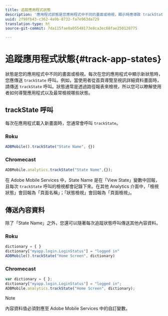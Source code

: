 ```yaml
---
title: 追蹤應用程式狀態
description: '應用程式狀態是您應用程式中不同的畫面或檢視，顯示時應導致 trackState 呼叫。 '
uuid: 2f98fb43-c362-4a9b-8732-fa7e963da729
translation-type: ht
source-git-commit: 7da115fae0a05548173e8ca3ec68fae250128775

---
```



# 追蹤應用程式狀態{#track-app-states}

狀態是您的應用程式中不同的畫面或檢視。每次在您的應用程式中顯示新狀態時，您應傳送 `trackState` 呼叫。例如，當使用者從首頁導覽至視訊詳細資料畫面時，請傳送 `trackState` 呼叫。狀態通常是透過路徑報表來檢視，所以您可以瞭解使用者如何導覽應用程式以及最常檢視哪些狀態。

## trackState 呼叫

每次在應用程式載入新畫面時，您通常會呼叫 `trackState`。

### Roku

```js
ADBMobile().trackState("State Name", {})
```

### Chromecast

```js
ADBMobile.analytics.trackState("State Name",{});
```

在 Adobe Mobile Services 中，State Name 是在「View State」變數中回報，且每次 `trackState` 呼叫的檢視都會記錄下來。在其他 Analytics 介面中，「檢視狀態」會回報為「頁面名稱」；「狀態檢視」會回報為「頁面檢視」。

## 傳送內容資料

除了「State Name」之外，您還可以隨著每次追蹤狀態呼叫傳送其他內容資料。

### Roku

```js
dictionary = { } 
dictionary["myapp.login.LoginStatus"] = "logged in"  
ADBMobile().trackState("Home Screen", dictionary)
```

### Chromecast

```js
var dictionary = { }; 
dictionary["myapp.login.LoginStatus"] = "logged in"; 
ADBMobile.analytics.trackState("Home Screen", dictionary); 
```

>[!NOTE]
>
>內容資料值必須對應至 Adobe Mobile Services 中的自訂變數。


